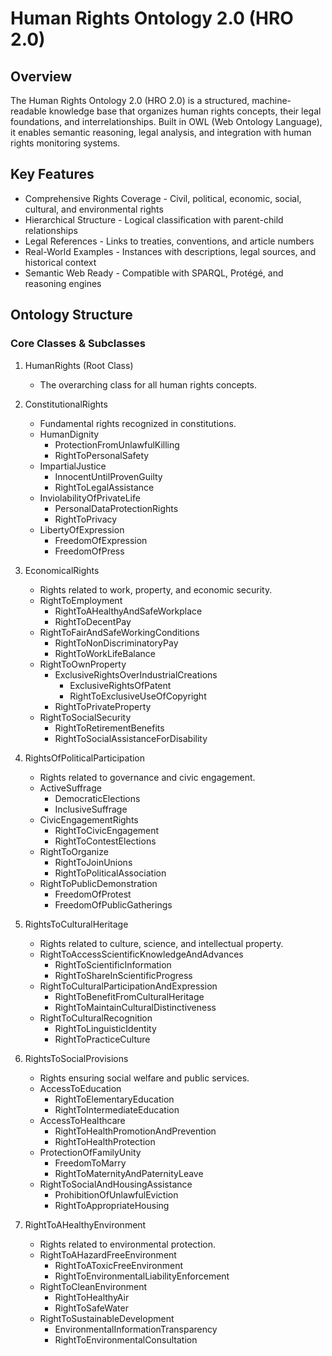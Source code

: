 # Human Rights Ontology 2.0 (HRO 2.0)

## Overview
The Human Rights Ontology 2.0 (HRO 2.0) is a structured, machine-readable knowledge base that organizes human rights concepts, their legal foundations, and interrelationships. Built in OWL (Web Ontology Language), it enables semantic reasoning, legal analysis, and integration with human rights monitoring systems.

## Key Features
- Comprehensive Rights Coverage - Civil, political, economic, social, cultural, and environmental rights
- Hierarchical Structure - Logical classification with parent-child relationships
- Legal References - Links to treaties, conventions, and article numbers
- Real-World Examples - Instances with descriptions, legal sources, and historical context
- Semantic Web Ready - Compatible with SPARQL, Protégé, and reasoning engines

## Ontology Structure

### Core Classes & Subclasses

1. HumanRights (Root Class)
   - The overarching class for all human rights concepts.

2. ConstitutionalRights
   - Fundamental rights recognized in constitutions.
   - HumanDignity
     - ProtectionFromUnlawfulKilling
     - RightToPersonalSafety
   - ImpartialJustice
     - InnocentUntilProvenGuilty
     - RightToLegalAssistance
   - InviolabilityOfPrivateLife
     - PersonalDataProtectionRights
     - RightToPrivacy
   - LibertyOfExpression
     - FreedomOfExpression
     - FreedomOfPress

3. EconomicalRights
   - Rights related to work, property, and economic security.
   - RightToEmployment
     - RightToAHealthyAndSafeWorkplace
     - RightToDecentPay
   - RightToFairAndSafeWorkingConditions
     - RightToNonDiscriminatoryPay
     - RightToWorkLifeBalance
   - RightToOwnProperty
     - ExclusiveRightsOverIndustrialCreations
       - ExclusiveRightsOfPatent
       - RightToExclusiveUseOfCopyright
     - RightToPrivateProperty
   - RightToSocialSecurity
     - RightToRetirementBenefits
     - RightToSocialAssistanceForDisability

4. RightsOfPoliticalParticipation
   - Rights related to governance and civic engagement.
   - ActiveSuffrage
     - DemocraticElections
     - InclusiveSuffrage
   - CivicEngagementRights
     - RightToCivicEngagement
     - RightToContestElections
   - RightToOrganize
     - RightToJoinUnions
     - RightToPoliticalAssociation
   - RightToPublicDemonstration
     - FreedomOfProtest
     - FreedomOfPublicGatherings

5. RightsToCulturalHeritage
   - Rights related to culture, science, and intellectual property.
   - RightToAccessScientificKnowledgeAndAdvances
     - RightToScientificInformation
     - RightToShareInScientificProgress
   - RightToCulturalParticipationAndExpression
     - RightToBenefitFromCulturalHeritage
     - RightToMaintainCulturalDistinctiveness
   - RightToCulturalRecognition
     - RightToLinguisticIdentity
     - RightToPracticeCulture

6. RightsToSocialProvisions
   - Rights ensuring social welfare and public services.
   - AccessToEducation
     - RightToElementaryEducation
     - RightToIntermediateEducation
   - AccessToHealthcare
     - RightToHealthPromotionAndPrevention
     - RightToHealthProtection
   - ProtectionOfFamilyUnity
     - FreedomToMarry
     - RightToMaternityAndPaternityLeave
   - RightToSocialAndHousingAssistance
     - ProhibitionOfUnlawfulEviction
     - RightToAppropriateHousing

7. RightToAHealthyEnvironment
   - Rights related to environmental protection.
   - RightToAHazardFreeEnvironment
     - RightToAToxicFreeEnvironment
     - RightToEnvironmentalLiabilityEnforcement
   - RightToCleanEnvironment
     - RightToHealthyAir
     - RightToSafeWater
   - RightToSustainableDevelopment
     - EnvironmentalInformationTransparency
     - RightToEnvironmentalConsultation


